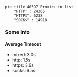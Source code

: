 
```mermaid
pie title 40597 Proxies in list
    "HTTP" : 24365
    "HTTPS": 6238
    "SOCKS" : 14918
```

### Some Info
#### Average Timeout

- mixed: 3.0s
- http: 1.5s
- https: 8.6s
- socks: 6.5s